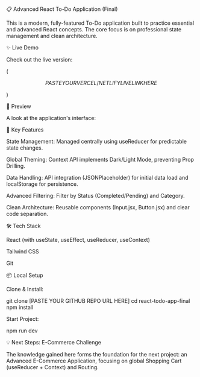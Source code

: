 📋 Advanced React To-Do Application (Final)

This is a modern, fully-featured To-Do application built to practice essential and advanced React concepts. The core focus is on professional state management and clean architecture.

✨ Live Demo

Check out the live version:

(

$$PASTE YOUR VERCEL/NETLIFY LIVE LINK HERE$$

)

📸 Preview

A look at the application's interface:

🚀 Key Features

State Management: Managed centrally using useReducer for predictable state changes.

Global Theming: Context API implements Dark/Light Mode, preventing Prop Drilling.

Data Handling: API integration (JSONPlaceholder) for initial data load and localStorage for persistence.

Advanced Filtering: Filter by Status (Completed/Pending) and Category.

Clean Architecture: Reusable components (Input.jsx, Button.jsx) and clear code separation.

🛠️ Tech Stack

React (with useState, useEffect, useReducer, useContext)

Tailwind CSS

Git

📦 Local Setup

Clone & Install:

git clone [PASTE YOUR GITHUB REPO URL HERE]
cd react-todo-app-final
npm install


Start Project:

npm run dev 


💡 Next Steps: E-Commerce Challenge

The knowledge gained here forms the foundation for the next project: an Advanced E-Commerce Application, focusing on global Shopping Cart (useReducer + Context) and Routing.
